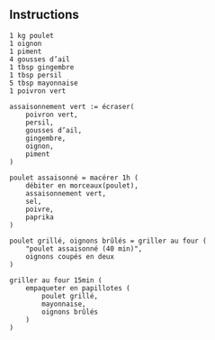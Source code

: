## Instructions

    1 kg poulet  
    1 oignon  
    1 piment  
    4 gousses d’ail  
    1 tbsp gingembre  
    1 tbsp persil  
    5 tbsp mayonnaise  
    1 poivron vert  
 
    assaisonnement vert := écraser(
        poivron vert, 
        persil, 
        gousses d’ail, 
        gingembre, 
        oignon,
        piment
    )

    poulet assaisonné = macérer 1h (
        débiter en morceaux(poulet),
        assaisonnement vert,
        sel,
        poivre,
        paprika
    )
        
    poulet grillé, oignons brûlés = griller au four (
        "poulet assaisonné (40 min)",
        oignons coupés en deux 
    )

    griller au four 15min (
        empaqueter en papillotes (
            poulet grillé,
            mayonnaise,
            oignons brûlés
        )
    )